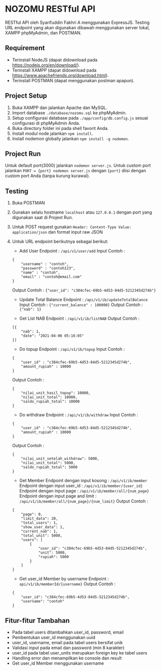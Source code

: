 # NOZOMU RESTful API
RESTful API oleh Syarifuddin Fakhri A menggunakan ExpressJS.
Testing URL endpoint yang akan digunakan dibawah menggunakan server lokal, XAMPP phpMyAdmin, dan POSTMAN.

## Requirement
- Terinstall NodeJS (dapat didownload pada <https://nodejs.org/en/download/>).
- Terinstall XAMPP (dapat didownload pada <https://www.apachefriends.org/download.html>).
- Terinstall POSTMAN (dapat menggunakan postman apapun).

## Project Setup
1. Buka XAMPP dan jalankan Apache dan MySQL.
2. Import database `./database/nozomu.sql` ke phpMyAdmin.
3. Setup configurasi database pada `./app/config/db.config.js` sesuai configurasi di phpMyAdmin Anda.
4. Buka directory folder ini pada shell favorit Anda.
5. Install modul node jalankan `npm install`.
6. Install nodemon globally jalankan `npm install -g nodemon`.

## Project Run
Untuk default port(3000) jalankan `nodemon server.js`.
Untuk custom port jalankan `PORT = {port} nodemon server.js` dengan `{port}` diisi dengan custom port Anda (tanpa kurung kurawal).

## Testing 
1. Buka POSTMAN
2. Gunakan selalu hostname `localhost` atau `127.0.0.1` dengan port yang digunakan saat di Projext Run.
3. Untuk POST request gunakan `Header: Content-Type Value: application/json` dan format input raw JSON
4. Untuk URL endpoint berikutnya sebagai berikut:
    - Add User 
    Endpoint : `/api/v1/user/add`
    Input Contoh :
    ``` 
    {
        "username" : "contoh",
        "password" : "contoh123",
        "name" : "contoh",
        "email" : "contoh@email.com"
    }
    ```
    Output Contoh :
    `{"user_id": "c384cfec-69b5-4d53-84d5-5212345d274b"}`

    - Update Total Balance 
    Endpoint : `/api/v1/ib/updateTotalBalance`
    Input Contoh :
    `{"current_balance" : 100000}`
    Output Contoh :
    `{"nab": 1}`

    - Get List NAB 
    Endpoint : `/api/v1/ib/listNAB`
    Output Contoh :
    ```
    [{
        "nab": 1,
        "date": "2021-04-06 05:16:05"
    }]
    ```
        
    - Do topup 
    Endpoint : `/api/v1/ib/topup`
    Input Contoh :
    ```
    {
        "user_id" : "c384cfec-69b5-4d53-84d5-5212345d274b",
        "amount_rupiah" : 10000
    }
    ```
    Output Contoh :
    ```
    {
        "nilai_unit_hasil_topup": 10000,
        "nilai_unit_total": 10000,
        "saldo_rupiah_total": 10000
    }
    ```

    - Do withdraw 
    Endpoint : `/api/v1/ib/withdraw`
    Input Contoh :
    ```
    {
        "user_id" : "c384cfec-69b5-4d53-84d5-5212345d274b",
        "amount_rupiah" : 10000
    }
    ```
    Output Contoh :
    ```
    {
        "nilai_unit_setelah_withdraw": 5000,
        "nilai_unit_total": 5000,
        "saldo_rupiah_total": 5000
    }
    ```
        
    - Get Member 
    Endpoint dengan input kosong : `/api/v1/ib/member`
    Endpoint dengan input user_id : `/api/v1/ib/member/{user_id}`
    Endpoint dengan input page : `/api/v1/ib/member/all/{num_page}`
    Endpoint dengan input page and limit : `/api/v1/ib/member/all/{num_page}/{num_limit}`
    Output Contoh :
    ```
    {
        "page": 0,
        "limit_data": 20,
        "total_users": 1,
        "show_user_data": 1,
        "current_nab": 1,
        "total_unit": 5000,
        "users": [
            {
                "user_id": "c384cfec-69b5-4d53-84d5-5212345d274b",
                "unit": 5000,
                "rupiah": 5000
            }
        ]
    }
    ```

    - Get user_id Member by username
    Endpoint : `api/v1/ib/memberId/{username}`
    Output Contoh :
    ```
    {
        "user_id": "c384cfec-69b5-4d53-84d5-5212345d274b",
        "username": "contoh"
    }
    ```

## Fitur-fitur Tambahan
- Pada tabel users ditambahkan user_id, password, email
- Pembentukan user_id menggunakan uuid
- user_id, username, email pada tabel users bersifat unik
- Validasi input pada email dan password (min 8 karakter)
- user_id pada tabel user_units merupakan foreign key ke tabel users
- Handling error dan menampilkan ke console dan result
- Get user_id Member menggunakan username